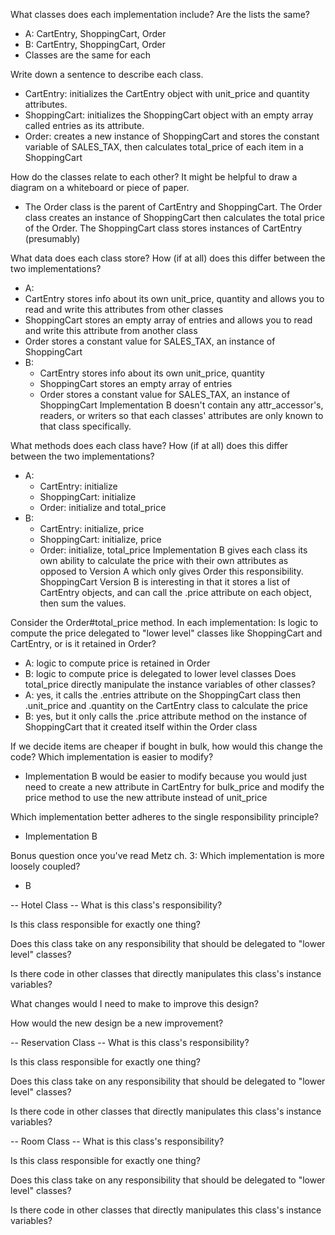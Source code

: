 What classes does each implementation include? Are the lists the same?
  - A: CartEntry, ShoppingCart, Order
  - B: CartEntry, ShoppingCart, Order
  - Classes are the same for each

Write down a sentence to describe each class.
 - CartEntry: initializes the CartEntry object with unit_price and quantity attributes.
 - ShoppingCart: initializes the ShoppingCart object with an empty array called entries as its attribute.
 - Order: creates a new instance of ShoppingCart and stores the constant variable of SALES_TAX, then calculates total_price of each item in a ShoppingCart

How do the classes relate to each other? It might be helpful to draw a diagram on a whiteboard or piece of paper.
  - The Order class is the parent of CartEntry and ShoppingCart. The Order class creates an instance of ShoppingCart then calculates the total price of the Order. The ShoppingCart class stores instances of CartEntry (presumably)

What data does each class store? How (if at all) does this differ between the two implementations?
 - A: 
  - CartEntry stores info about its own unit_price, quantity and allows you to read and write this attributes from other classes
  - ShoppingCart stores an empty array of entries and allows you to read and write this attribute from another class
  - Order stores a constant value for SALES_TAX, an instance of ShoppingCart
- B: 
  - CartEntry stores info about its own unit_price, quantity
  - ShoppingCart stores an empty array of entries
  - Order stores a constant value for SALES_TAX, an instance of ShoppingCart
Implementation B doesn't contain any attr_accessor's, readers, or writers so that each classes' attributes are only known to that class specifically.

What methods does each class have? How (if at all) does this differ between the two implementations?
- A: 
  - CartEntry: initialize
  - ShoppingCart: initialize
  - Order: initialize and total_price
- B: 
  - CartEntry: initialize, price
  - ShoppingCart: initialize, price
  - Order: initialize, total_price
Implementation B gives each class its own ability to calculate the price with their own attributes as opposed to Version A which only gives Order this responsibility. ShoppingCart Version B is interesting in that it stores a list of CartEntry objects, and can call the .price attribute on each object, then sum the values. 

Consider the Order#total_price method. In each implementation:
Is logic to compute the price delegated to "lower level" classes like ShoppingCart and CartEntry, or is it retained in Order?
 - A: logic to compute price is retained in Order
 - B: logic to compute price is delegated to lower level classes
Does total_price directly manipulate the instance variables of other classes?
- A: yes, it calls the .entries attribute on the ShoppingCart class then .unit_price and .quantity on the CartEntry class to calculate the price
- B: yes, but it only calls the .price attribute method on the instance of ShoppingCart that it created itself within the Order class 

If we decide items are cheaper if bought in bulk, how would this change the code? Which implementation is easier to modify?
- Implementation B would be easier to modify because you would just need to create a new attribute in CartEntry for bulk_price and modify the price method to use the new attribute instead of unit_price

Which implementation better adheres to the single responsibility principle?
- Implementation B

Bonus question once you've read Metz ch. 3: Which implementation is more loosely coupled?
- B

-- Hotel Class --
What is this class's responsibility?

Is this class responsible for exactly one thing?

Does this class take on any responsibility that should be delegated to "lower level" classes?

Is there code in other classes that directly manipulates this class's instance variables?

What changes would I need to make to improve this design?

How would the new design be a new improvement? 

-- Reservation Class --
What is this class's responsibility?

Is this class responsible for exactly one thing?

Does this class take on any responsibility that should be delegated to "lower level" classes?

Is there code in other classes that directly manipulates this class's instance variables?

-- Room Class --
What is this class's responsibility?

Is this class responsible for exactly one thing?

Does this class take on any responsibility that should be delegated to "lower level" classes?

Is there code in other classes that directly manipulates this class's instance variables?